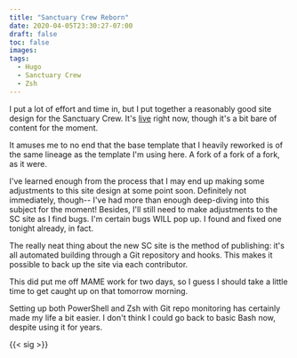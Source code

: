 ```yaml
---
title: "Sanctuary Crew Reborn"
date: 2020-04-05T23:30:27-07:00
draft: false
toc: false
images:
tags:
  - Hugo
  - Sanctuary Crew
  - Zsh
---
```


I put a lot of effort and time in, but I put together a reasonably good site design for the Sanctuary Crew. It's [live](https://www.sanctuarycrew.com) right now, though it's a bit bare of content for the moment.

It amuses me to no end that the base template that I heavily reworked is of the same lineage as the template I'm using here. A fork of a fork of a fork, as it were.

I've learned enough from the process that I may end up making some adjustments to this site design at some point soon. Definitely not immediately, though-- I've had more than enough deep-diving into this subject for the moment! Besides, I'll still need to make adjustments to the SC site as I find bugs. I'm certain bugs WILL pop up. I found and fixed one tonight already, in fact.

The really neat thing about the new SC site is the method of publishing: it's all automated building through a Git repository and hooks. This makes it possible to back up the site via each contributor.

This did put me off MAME work for two days, so I guess I should take a little time to get caught up on that tomorrow morning.

Setting up both PowerShell and Zsh with Git repo monitoring has certainly made my life a bit easier. I don't think I could go back to basic Bash now, despite using it for years.

{{< sig >}}